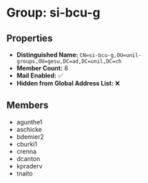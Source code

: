 # Group: si-bcu-g

## Properties

- **Distinguished Name:** `CN=si-bcu-g,OU=unil-groups,OU=gesu,DC=ad,DC=unil,DC=ch`
- **Member Count:** 8
- **Mail Enabled:** ✅
- **Hidden from Global Address List:** ❌

## Members

- agunthe1
- aschicke
- bdemier2
- cburki1
- crenna
- dcanton
- kpraderv
- tnaito
